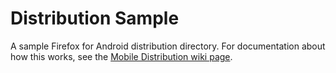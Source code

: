 Distribution Sample
==========================

A sample Firefox for Android distribution directory. For documentation about how this works, see the [Mobile Distribution wiki page](https://wiki.mozilla.org/Mobile/Distribution_Files).
